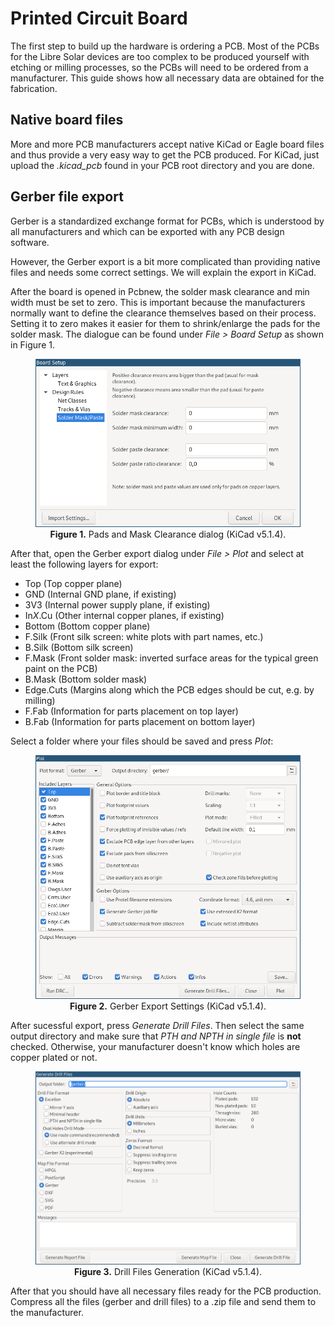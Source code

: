 # Printed Circuit Board

The first step to build up the hardware is ordering a PCB. Most of the PCBs for the Libre Solar devices are too complex to be produced yourself with etching or milling processes, so the PCBs will need to be ordered from a manufacturer. This guide shows how all necessary data are obtained for the fabrication.

## Native board files

More and more PCB manufacturers accept native KiCad or Eagle board files and thus provide a very easy way to get the PCB produced. For KiCad, just upload the *.kicad_pcb* found in your PCB root directory and you are done.

## Gerber file export

Gerber is a standardized exchange format for PCBs, which is understood by all manufacturers and which can be exported with any PCB design software.

However, the Gerber export is a bit more complicated than providing native files and needs some correct settings. We will explain the export in KiCad.

After the board is opened in Pcbnew, the solder mask clearance and min width must be set to zero. This is important because the manufacturers normally want to define the clearance themselves based on their process. Setting it to zero makes it easier for them to shrink/enlarge the pads for the solder mask. The dialogue can be found under *File > Board Setup* as shown in Figure 1.

<figure>
<center>
    <img src="./images/pcbs_kicad_pads_clearance.png" alt="Pads and Mask Clearance dialog" height="auto" width="auto" />
    <figcaption><b>Figure 1.</b> Pads and Mask Clearance dialog (KiCad v5.1.4).</figcaption>
</center>
</figure>

After that, open the Gerber export dialog under *File > Plot* and select at least the following layers for export:

- Top (Top copper plane)
- GND (Internal GND plane, if existing)
- 3V3 (Internal power supply plane, if existing)
- In*X*.Cu (Other internal copper planes, if existing)
- Bottom (Bottom copper plane)
- F.Silk (Front silk screen: white plots with part names, etc.)
- B.Silk (Bottom silk screen)
- F.Mask (Front solder mask: inverted surface areas for the typical green paint on the PCB)
- B.Mask (Bottom solder mask)
- Edge.Cuts (Margins along which the PCB edges should be cut, e.g. by milling)
- F.Fab (Information for parts placement on top layer)
- B.Fab (Information for parts placement on bottom layer)

Select a folder where your files should be saved and press *Plot*:

<figure>
<center>
    <img src="./images/pcbs_kicad_gerber_export.png" alt="Gerber Export Settings" height="auto" width="auto" />
    <figcaption><b>Figure 2.</b> Gerber Export Settings (KiCad v5.1.4).</figcaption>
</center>
</figure>

After sucessful export, press *Generate Drill Files*. Then select the same output directory and make sure that *PTH and NPTH in single file* is **not** checked. Otherwise, your manufacturer doesn't know which holes are copper plated or not.

<figure>
<center>
    <img src="./images/pcbs_kicad_drill_file.png" alt="Drill Files Generation" height="auto" width="auto" />
    <figcaption><b>Figure 3.</b> Drill Files Generation (KiCad v5.1.4).</figcaption>
</center>
</figure>

After that you should have all necessary files ready for the PCB production. Compress all the files (gerber and drill files) to a .zip file and send them to the manufacturer.

